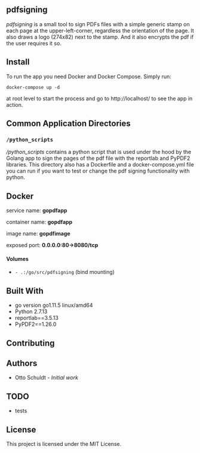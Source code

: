 ## pdfsigning

*pdfsigning* is a small tool to sign PDFs files with a simple generic stamp on each page at the 
upper-left-corner, regardless the orientation of the page. It also draws a logo (274x82) next to the stamp. And it 
also encrypts the pdf if the user requires it so.

## Install

To run the app you need Docker and Docker Compose. 
Simply run: 
```
docker-compose up -d
```
at root level to start the process and go to http://localhost/ to see the app in action.

## Common Application Directories

### `/python_scripts`

*/python_scripts* contains a python script that is used under the hood by the Golang app to sign the pages of the pdf
file with the reportlab and PyPDF2 libraries. This directory also has a Dockerfile and a docker-compose.yml file you can 
run if you want to test or change the pdf signing functionality with python.

## Docker

service name: **gopdfapp**

container name: **gopdfapp**

image name: **gopdfimage**

exposed port: **0.0.0.0:80->8080/tcp**

#### Volumes

* `- .:/go/src/pdfsigning` (bind mounting)

## Built With

* go version go1.11.5 linux/amd64
* Python 2.7.13
* reportlab==3.5.13
* PyPDF2==1.26.0

## Contributing

## Authors 
* Otto Schuldt - *Initial work*

## TODO

* tests

## License

This project is licensed under the MIT License.
